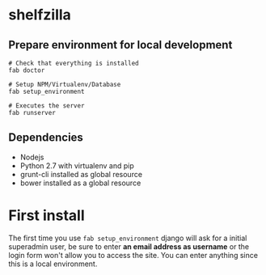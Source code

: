 shelfzilla
==========

## Prepare environment for local development

```
# Check that everything is installed
fab doctor

# Setup NPM/Virtualenv/Database
fab setup_environment

# Executes the server
fab runserver
```

## Dependencies

- Nodejs
- Python 2.7 with virtualenv and pip
- grunt-cli installed as global resource
- bower installed as a global resource

# First install

The first time you use `fab setup_environment` django will ask for a initial superadmin user, be sure to enter **an email address as username** or the login form won't allow you to access the site. You can enter anything since this is a local environment.

